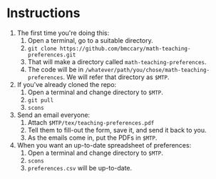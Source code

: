 # Instructions

1. The first time you're doing this:
    1. Open a terminal, go to a suitable directory.
    1. `git clone https://github.com/bmccary/math-teaching-preferences.git`
    1. That will make a directory called `math-teaching-preferences`.
    1. The code will be in `/whatever/path/you/chose/math-teaching-preferences`. We will refer that directory as `$MTP`.
1. If you've already cloned the repo:
    1. Open a terminal and change directory to `$MTP`.
    1. `git pull`
    1. `scons` 
1. Send an email everyone:
    1. Attach `$MTP/tex/teaching-preferences.pdf`
    1. Tell them to fill-out the form, save it, and send it back to you.
    1. As the emails come in, put the PDFs in `$MTP`.
1. When you want an up-to-date spreadsheet of preferences:
    1. Open a terminal and change directory to `$MTP`.
    1. `scons`
    1. `preferences.csv` will be up-to-date.

